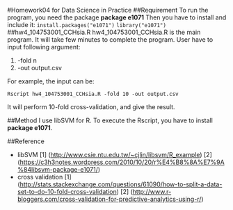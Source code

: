 #Homework04 for Data Science in Practice
##Requirement
To run the program, you need the package **package e1071**
Then you have to install and include it:
`install.packages("e1071")`
`library("e1071")`
##hw4\_104753001\_CCHsia.R
hw4\_104753001\_CCHsia.R is the main program. It will take few minutes to complete the program. User have to input following argument:

1. -fold n
2. -out output.csv

For example, the input can be: 

	Rscript hw4_104753001_CCHsia.R -fold 10 -out output.csv

It will perform 10-fold cross-validation, and give the result.

##Method
I use libSVM for R. To execute the Rscript, you have to install **package e1071**.

##Reference
- libSVM [1] (http://www.csie.ntu.edu.tw/~cjlin/libsvm/R_example)
[2] (https://c3h3notes.wordpress.com/2010/10/20/r%E4%B8%8A%E7%9A%84libsvm-package-e1071/)
- cross validation [1] (http://stats.stackexchange.com/questions/61090/how-to-split-a-data-set-to-do-10-fold-cross-validation)
[2] (http://www.r-bloggers.com/cross-validation-for-predictive-analytics-using-r/)
